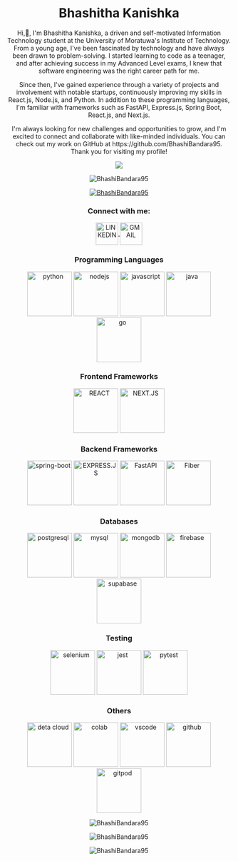 <h1 align="center">Bhashitha Kanishka</h1>
<p align="center"> Hi,👋, I'm Bhashitha Kanishka, a driven and self-motivated Information Technology student at the University of Moratuwa's Institute of Technology. From a young age, I've been fascinated by technology and have always been drawn to problem-solving. I started learning to code as a teenager, and after achieving success in my Advanced Level exams, I knew that software engineering was the right career path for me. </p>
<p align="center"> Since then, I've gained experience through a variety of projects and involvement with notable startups, continuously improving my skills in React.js, Node.js, and Python. In addition to these programming languages, I'm familiar with frameworks such as FastAPI, Express.js, Spring Boot, React.js, and Next.js. </p>
<p align="center"> I'm always looking for new challenges and opportunities to grow, and I'm excited to connect and collaborate with like-minded individuals. You can check out my work on GitHub at https://github.com/BhashiBandara95. Thank you for visiting my profile! </p>

<p align="center">
<img src="https://i.ibb.co/wyJwBqJ/loading.gif"  />
</p>
<p align="center">
<img src="https://komarev.com/ghpvc/?username=BhashiBandara95&label=Profile%20views&color=0e75b6&style=flat" alt="BhashiBandara95" />
</p>
<p align="center">
<a href="https://github.com/ryo-ma/github-profile-trophy">
<img src="https://github-profile-trophy.vercel.app/?username=BhashiBandara95" alt="BhashiBandara95" />
</a>
</p>
<h3 align="center">Connect with me:</h3>
<p align="center">
<a href="https://linkedin.com/in/hasindu sithmin" target="blank">
<img align="center" src="https://cdn.jsdelivr.net/gh/devicons/devicon/icons/linkedin/linkedin-original.svg" alt="LINKEDIN" height="50" width="50" />
</a>
<a href="mailto:BhashiBandara9564@gmail.com" target="blank">
<img align="center" src="https://www.google.com/gmail/about/static-2.0/images/logo-gmail.png?fingerprint=c2eaf4aae389c3f885e97081bb197b97" alt="GMAIL" height="50" width="50" />
</a>
</p>
<h3 align="center">Programming Languages</h3>
<p align="center">
<img src="https://cdn.jsdelivr.net/gh/devicons/devicon/icons/python/python-original-wordmark.svg" alt="python" width="100" height="100" />
<img src="https://cdn.jsdelivr.net/gh/devicons/devicon/icons/nodejs/nodejs-original-wordmark.svg" alt="nodejs" width="100" height="100" />
<img src="https://cdn.jsdelivr.net/gh/devicons/devicon/icons/javascript/javascript-original.svg" alt="javascript" width="100" height="100" />
<img src="https://cdn.jsdelivr.net/gh/devicons/devicon/icons/java/java-original-wordmark.svg" alt="java" width="100" height="100" />
<img src="https://cdn.jsdelivr.net/gh/devicons/devicon/icons/go/go-original-wordmark.svg" alt="go" width="100" height="100" />
</p>
<h3 align="center">Frontend Frameworks</h3>
<p align="center">
<img src="https://cdn.jsdelivr.net/gh/devicons/devicon/icons/react/react-original-wordmark.svg" alt="REACT" width="100" height="100" />
<img src="https://cdn.jsdelivr.net/gh/devicons/devicon/icons/nextjs/nextjs-original-wordmark.svg" alt="NEXT.JS" width="100" height="100" />    
</p>
<h3 align="center">Backend Frameworks</h3>
<p align="center">
<img src="https://cdn.jsdelivr.net/gh/devicons/devicon/icons/spring/spring-plain-wordmark.svg" alt="spring-boot" width="100" height="100"/>
<img src="https://cdn.jsdelivr.net/gh/devicons/devicon/icons/express/express-original.svg" alt="EXPRESS.JS" width="100" height="100"/>
<img src="https://cdn.jsdelivr.net/gh/devicons/devicon/icons/fastapi/fastapi-original-wordmark.svg" alt="FastAPI" width="100" height="100"/>
<img src="https://gofiber.io/assets/images/logo.svg" alt="Fiber" width="100" height="100"/>
</p>
<h3 align="center">Databases</h3>
<p align="center">
<img src="https://cdn.jsdelivr.net/gh/devicons/devicon/icons/postgresql/postgresql-original-wordmark.svg" alt="postgresql" width="100" height="100"/>
<img src="https://cdn.jsdelivr.net/gh/devicons/devicon/icons/mysql/mysql-original-wordmark.svg" alt="mysql" width="100" height="100"/>
<img src="https://cdn.jsdelivr.net/gh/devicons/devicon/icons/mongodb/mongodb-original-wordmark.svg" alt="mongodb" width="100" height="100" />
<img src="https://cdn.jsdelivr.net/gh/devicons/devicon/icons/firebase/firebase-plain-wordmark.svg" alt="firebase" width="100" height="100"/>
<img src="https://miro.medium.com/max/720/1*xOqCfciF90c8nH0HhMpapQ.webp" alt="supabase" width="100" height="100"/>
</p>
<h3 align="center">Testing</h3>
<p align="center">
<img src="https://cdn.jsdelivr.net/gh/devicons/devicon/icons/selenium/selenium-original.svg" alt="selenium" width="100" height="100"/>
<img src="https://cdn.jsdelivr.net/gh/devicons/devicon/icons/jest/jest-plain.svg" alt="jest" width="100" height="100" title="Jest"/>
<img src="https://cdn.jsdelivr.net/gh/devicons/devicon/icons/pytest/pytest-original-wordmark.svg" alt="pytest" width="100" height="100"/>
</p>
<h3 align="center">Others</h3>
<p align="center">
<img src="https://www.deta.sh/dist/images/favicon.png" alt="deta cloud" width="100" height="100" title="Deta Cloud"/>
<img src="https://colab.research.google.com/img/colab_favicon_256px.png" alt="colab" width="100" height="100"/>
<img src="https://cdn.jsdelivr.net/gh/devicons/devicon/icons/vscode/vscode-original.svg" alt="vscode" width="100" height="100"/>
<img src="https://cdn.jsdelivr.net/gh/devicons/devicon/icons/github/github-original-wordmark.svg" alt="github" width="100" height="100"/>
<img src="https://www.gitpod.io/favicon192.png" title="gitpod" alt="gitpod" width="100" height="100"/>
</p>
<p align="center">
<img  src="https://github-readme-stats.vercel.app/api/top-langs?username=BhashiBandara95&show_icons=true&locale=en&layout=compact" alt="BhashiBandara95" />
</p>
<p align="center">
<img src="https://github-readme-stats.vercel.app/api?username=BhashiBandara95&show_icons=true&locale=en" alt="BhashiBandara95" />
</p>
<p align="center" >
<img src="https://github-readme-streak-stats.herokuapp.com/?user=BhashiBandara95&" alt="BhashiBandara95" />
</p>
